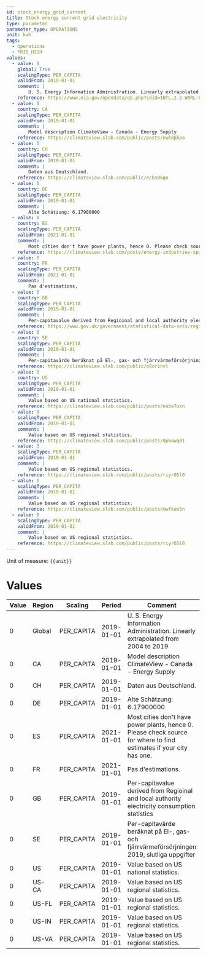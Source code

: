 ```yaml
---
id: stock_energy_grid_current
title: Stock energy current grid electricity
type: parameter
parameter_type: OPERATIONS
unit: kwh
tags:
  - operations
  - PRIO_HIGH
values:
  - value: 0
    global: True
    scalingType: PER_CAPITA
    validFrom: 2019-01-01
    comment: |
        U. S. Energy Information Administration. Linearly extrapolated from 2004 to 2019
    reference: https://www.eia.gov/opendata/qb.php?sdid=INTL.2-2-WORL-BKWH.A
  - value: 0
    country: CA
    scalingType: PER_CAPITA
    validFrom: 2019-01-01
    comment: |
        Model description ClimateView - Canada - Energy Supply
    reference: https://climateview.slab.com/public/posts/ewedpkpo
  - value: 0
    country: CH
    scalingType: PER_CAPITA
    validFrom: 2019-01-01
    comment: |
        Daten aus Deutschland.
    reference: https://climateview.slab.com/public/ecbs06go
  - value: 0
    country: DE
    scalingType: PER_CAPITA
    validFrom: 2019-01-01
    comment: |
        Alte Schätzung: 6.17900000
  - value: 0
    country: ES
    scalingType: PER_CAPITA
    validFrom: 2021-01-01
    comment: |
        Most cities don't have power plants, hence 0. Please check source for where to find estimates if your city has one.
    reference: https://climateview.slab.com/posts/energy-industries-spain-6dj3biqp
  - value: 0
    country: FR
    scalingType: PER_CAPITA
    validFrom: 2021-01-01
    comment: |
        Pas d'estimations.
  - value: 0
    country: GB
    scalingType: PER_CAPITA
    validFrom: 2019-01-01
    comment: |
        Per-capitavalue derived from Regioinal and local authority electricity consumption statistics
    reference: https://www.gov.uk/government/statistical-data-sets/regional-and-local-authority-electricity-consumption-statistics
  - value: 0
    country: SE
    scalingType: PER_CAPITA
    validFrom: 2019-01-01
    comment: |
        Per-capitavärde beräknat på El-, gas- och fjärrvärmeförsörjningen 2019, slutliga uppgifter
    reference: https://climateview.slab.com/public/o8or1nvl
  - value: 0
    country: US
    scalingType: PER_CAPITA
    validFrom: 2019-01-01
    comment: |
        Value based on US national statistics.
    reference: https://climateview.slab.com/public/posts/nsba7uxn
  - value: 0
    scalingType: PER_CAPITA
    validFrom: 2019-01-01
    comment: |
        Value based on US regional statistics.
    reference: https://climateview.slab.com/public/posts/0p6owq01
  - value: 0
    scalingType: PER_CAPITA
    validFrom: 2019-01-01
    comment: |
        Value based on US regional statistics.
    reference: https://climateview.slab.com/public/posts/riyr05l0
  - value: 0
    scalingType: PER_CAPITA
    validFrom: 2019-01-01
    comment: |
        Value based on US regional statistics.
    reference: https://climateview.slab.com/public/posts/mwfkan5n
  - value: 0
    scalingType: PER_CAPITA
    validFrom: 2019-01-01
    comment: |
        Value based on US regional statistics.
    reference: https://climateview.slab.com/public/posts/riyr05l0
---
```



Unit of measure: `{{unit}}`


# Values


| Value | Region | Scaling | Period | Comment | Reference |
|-------|--------|---------|--------|---------|-----------|
| 0 | Global | PER_CAPITA | 2019-01-01 | U. S. Energy Information Administration. Linearly extrapolated from 2004 to 2019 | https://www.eia.gov/opendata/qb.php?sdid=INTL.2-2-WORL-BKWH.A |
| 0 | CA | PER_CAPITA | 2019-01-01 | Model description ClimateView - Canada - Energy Supply | https://climateview.slab.com/public/posts/ewedpkpo |
| 0 | CH | PER_CAPITA | 2019-01-01 | Daten aus Deutschland. | https://climateview.slab.com/public/ecbs06go |
| 0 | DE | PER_CAPITA | 2019-01-01 | Alte Schätzung: 6.17900000 |  |
| 0 | ES | PER_CAPITA | 2021-01-01 | Most cities don't have power plants, hence 0. Please check source for where to find estimates if your city has one. | https://climateview.slab.com/posts/energy-industries-spain-6dj3biqp |
| 0 | FR | PER_CAPITA | 2021-01-01 | Pas d'estimations. |  |
| 0 | GB | PER_CAPITA | 2019-01-01 | Per-capitavalue derived from Regioinal and local authority electricity consumption statistics | https://www.gov.uk/government/statistical-data-sets/regional-and-local-authority-electricity-consumption-statistics |
| 0 | SE | PER_CAPITA | 2019-01-01 | Per-capitavärde beräknat på El-, gas- och fjärrvärmeförsörjningen 2019, slutliga uppgifter | https://climateview.slab.com/public/o8or1nvl |
| 0 | US | PER_CAPITA | 2019-01-01 | Value based on US national statistics. | https://climateview.slab.com/public/posts/nsba7uxn |
| 0 | US-CA | PER_CAPITA | 2019-01-01 | Value based on US regional statistics. | https://climateview.slab.com/public/posts/0p6owq01 |
| 0 | US-FL | PER_CAPITA | 2019-01-01 | Value based on US regional statistics. | https://climateview.slab.com/public/posts/riyr05l0 |
| 0 | US-IN | PER_CAPITA | 2019-01-01 | Value based on US regional statistics. | https://climateview.slab.com/public/posts/mwfkan5n |
| 0 | US-VA | PER_CAPITA | 2019-01-01 | Value based on US regional statistics. | https://climateview.slab.com/public/posts/riyr05l0 |


